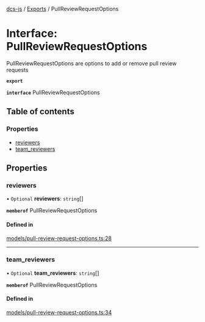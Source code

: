 [dcs-js](../README.md) / [Exports](../modules.md) / PullReviewRequestOptions

# Interface: PullReviewRequestOptions

PullReviewRequestOptions are options to add or remove pull review requests

**`export`**

**`interface`** PullReviewRequestOptions

## Table of contents

### Properties

- [reviewers](PullReviewRequestOptions.md#reviewers)
- [team\_reviewers](PullReviewRequestOptions.md#team_reviewers)

## Properties

### <a id="reviewers" name="reviewers"></a> reviewers

• `Optional` **reviewers**: `string`[]

**`memberof`** PullReviewRequestOptions

#### Defined in

[models/pull-review-request-options.ts:28](https://github.com/unfoldingWord/dcs-js/blob/09d5a5e/models/pull-review-request-options.ts#L28)

___

### <a id="team_reviewers" name="team_reviewers"></a> team\_reviewers

• `Optional` **team\_reviewers**: `string`[]

**`memberof`** PullReviewRequestOptions

#### Defined in

[models/pull-review-request-options.ts:34](https://github.com/unfoldingWord/dcs-js/blob/09d5a5e/models/pull-review-request-options.ts#L34)
